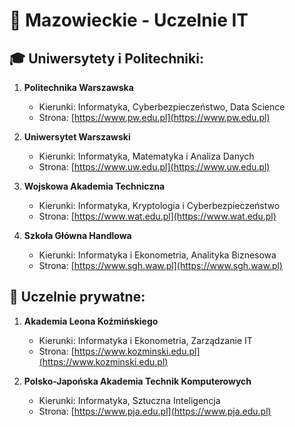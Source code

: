 # 📍 Mazowieckie - Uczelnie IT

## 🎓 Uniwersytety i Politechniki:
1. **Politechnika Warszawska**  
   - Kierunki: Informatyka, Cyberbezpieczeństwo, Data Science  
   - Strona: [https://www.pw.edu.pl](https://www.pw.edu.pl)

2. **Uniwersytet Warszawski**  
   - Kierunki: Informatyka, Matematyka i Analiza Danych  
   - Strona: [https://www.uw.edu.pl](https://www.uw.edu.pl)

3. **Wojskowa Akademia Techniczna**  
   - Kierunki: Informatyka, Kryptologia i Cyberbezpieczeństwo  
   - Strona: [https://www.wat.edu.pl](https://www.wat.edu.pl)

4. **Szkoła Główna Handlowa**  
   - Kierunki: Informatyka i Ekonometria, Analityka Biznesowa  
   - Strona: [https://www.sgh.waw.pl](https://www.sgh.waw.pl)

## 🏫 Uczelnie prywatne:
1. **Akademia Leona Koźmińskiego**  
   - Kierunki: Informatyka i Ekonometria, Zarządzanie IT  
   - Strona: [https://www.kozminski.edu.pl](https://www.kozminski.edu.pl)

2. **Polsko-Japońska Akademia Technik Komputerowych**  
   - Kierunki: Informatyka, Sztuczna Inteligencja  
   - Strona: [https://www.pja.edu.pl](https://www.pja.edu.pl)
